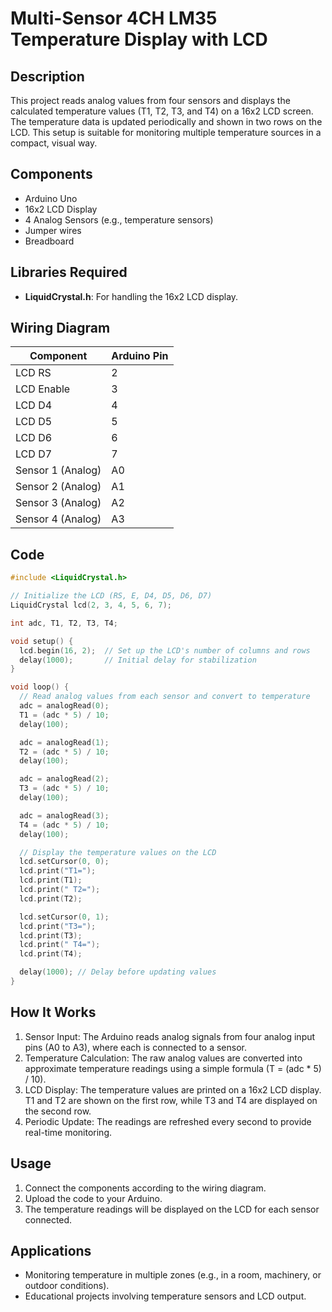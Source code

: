 # Multi-Sensor 4CH LM35 Temperature Display with LCD

## Description

This project reads analog values from four sensors and displays the calculated temperature values (T1, T2, T3, and T4) on a 16x2 LCD screen. The temperature data is updated periodically and shown in two rows on the LCD. This setup is suitable for monitoring multiple temperature sources in a compact, visual way.

## Components

- Arduino Uno
- 16x2 LCD Display
- 4 Analog Sensors (e.g., temperature sensors)
- Jumper wires
- Breadboard

## Libraries Required

- **LiquidCrystal.h**: For handling the 16x2 LCD display.

## Wiring Diagram

| Component         | Arduino Pin |
| ----------------- | ----------- |
| LCD RS            | 2           |
| LCD Enable        | 3           |
| LCD D4            | 4           |
| LCD D5            | 5           |
| LCD D6            | 6           |
| LCD D7            | 7           |
| Sensor 1 (Analog) | A0          |
| Sensor 2 (Analog) | A1          |
| Sensor 3 (Analog) | A2          |
| Sensor 4 (Analog) | A3          |

## Code

```cpp
#include <LiquidCrystal.h>

// Initialize the LCD (RS, E, D4, D5, D6, D7)
LiquidCrystal lcd(2, 3, 4, 5, 6, 7);

int adc, T1, T2, T3, T4;

void setup() {
  lcd.begin(16, 2);  // Set up the LCD's number of columns and rows
  delay(1000);       // Initial delay for stabilization
}

void loop() {
  // Read analog values from each sensor and convert to temperature
  adc = analogRead(0);
  T1 = (adc * 5) / 10;
  delay(100);

  adc = analogRead(1);
  T2 = (adc * 5) / 10;
  delay(100);

  adc = analogRead(2);
  T3 = (adc * 5) / 10;
  delay(100);

  adc = analogRead(3);
  T4 = (adc * 5) / 10;
  delay(100);

  // Display the temperature values on the LCD
  lcd.setCursor(0, 0);
  lcd.print("T1=");
  lcd.print(T1);
  lcd.print(" T2=");
  lcd.print(T2);

  lcd.setCursor(0, 1);
  lcd.print("T3=");
  lcd.print(T3);
  lcd.print(" T4=");
  lcd.print(T4);

  delay(1000); // Delay before updating values
}
```

## How It Works

1. Sensor Input: The Arduino reads analog signals from four analog input pins (A0 to A3), where each is connected to a sensor.
2. Temperature Calculation: The raw analog values are converted into approximate temperature readings using a simple formula (T = (adc \* 5) / 10).
3. LCD Display: The temperature values are printed on a 16x2 LCD display. T1 and T2 are shown on the first row, while T3 and T4 are displayed on the second row.
4. Periodic Update: The readings are refreshed every second to provide real-time monitoring.

## Usage

1. Connect the components according to the wiring diagram.
2. Upload the code to your Arduino.
3. The temperature readings will be displayed on the LCD for each sensor connected.

## Applications

- Monitoring temperature in multiple zones (e.g., in a room, machinery, or outdoor conditions).
- Educational projects involving temperature sensors and LCD output.
